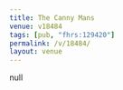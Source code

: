 ```yaml
---
title: The Canny Mans
venue: v18484
tags: [pub, "fhrs:129420"]
permalink: /v/18484/
layout: venue
---
```

null